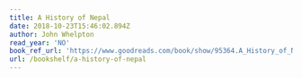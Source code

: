 ```yaml
---
title: A History of Nepal
date: 2018-10-23T15:46:02.894Z
author: John Whelpton
read_year: 'NO'
book_ref_url: 'https://www.goodreads.com/book/show/95364.A_History_of_Nepal'
url: /bookshelf/a-history-of-nepal
---
```


